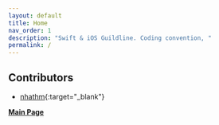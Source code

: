 ```yaml
---
layout: default
title: Home
nav_order: 1
description: "Swift & iOS Guildline. Coding convention, "
permalink: /
---
```


## Contributors  

- [nhathm](https://github.com/nhathm){:target="_blank"}  

**[Main Page](https://techover.io/)**
